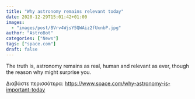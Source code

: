 ```yaml
---
title: "Why astronomy remains relevant today"
date: 2020-12-29T15:01:42+01:00
images:
  - "images/post/BVrv4WjsY5QWAiz2fUxnbP.jpg"
author: "AstroBot"
categories: ["News"]
tags: ["space.com"]
draft: false
---
```


The truth is, astronomy remains as real, human and relevant as ever, though the reason why might surprise you. 

Διαβάστε περισσότερα: https://www.space.com/why-astronomy-is-important-today
